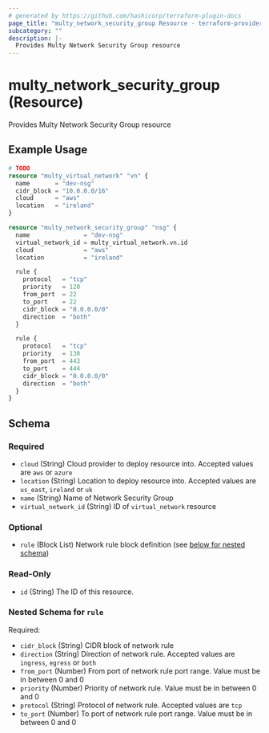 ```yaml
---
# generated by https://github.com/hashicorp/terraform-plugin-docs
page_title: "multy_network_security_group Resource - terraform-provider-multy"
subcategory: ""
description: |-
  Provides Multy Network Security Group resource
---
```


# multy_network_security_group (Resource)

Provides Multy Network Security Group resource

## Example Usage

```terraform
# TODO
resource "multy_virtual_network" "vn" {
  name       = "dev-nsg"
  cidr_block = "10.0.0.0/16"
  cloud      = "aws"
  location   = "ireland"
}

resource "multy_network_security_group" "nsg" {
  name               = "dev-nsg"
  virtual_network_id = multy_virtual_network.vn.id
  cloud              = "aws"
  location           = "ireland"

  rule {
    protocol   = "tcp"
    priority   = 120
    from_port  = 22
    to_port    = 22
    cidr_block = "0.0.0.0/0"
    direction  = "both"
  }

  rule {
    protocol   = "tcp"
    priority   = 130
    from_port  = 443
    to_port    = 444
    cidr_block = "0.0.0.0/0"
    direction  = "both"
  }
}
```

<!-- schema generated by tfplugindocs -->
## Schema

### Required

- `cloud` (String) Cloud provider to deploy resource into. Accepted values are `aws` or `azure`
- `location` (String) Location to deploy resource into. Accepted values are `us_east`, `ireland` or `uk`
- `name` (String) Name of Network Security Group
- `virtual_network_id` (String) ID of `virtual_network` resource

### Optional

- `rule` (Block List) Network rule block definition (see [below for nested schema](#nestedblock--rule))

### Read-Only

- `id` (String) The ID of this resource.

<a id="nestedblock--rule"></a>
### Nested Schema for `rule`

Required:

- `cidr_block` (String) CIDR block of network rule
- `direction` (String) Direction of network rule. Accepted values are `ingress`, `egress` or `both`
- `from_port` (Number) From port of network rule port range. Value must be in between 0 and 0
- `priority` (Number) Priority of network rule. Value must be in between 0 and 0
- `protocol` (String) Protocol of network rule. Accepted values are `tcp`
- `to_port` (Number) To port of network rule port range. Value must be in between 0 and 0


